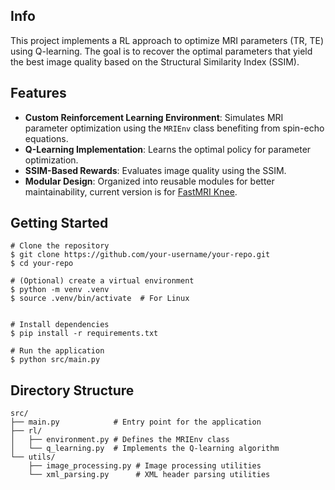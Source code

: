 ## Info

This project implements a RL approach to optimize MRI parameters (TR, TE) using Q-learning. The goal is to recover the optimal parameters that yield the best image quality based on the Structural Similarity Index (SSIM).

## Features
- **Custom Reinforcement Learning Environment**: Simulates MRI parameter optimization using the `MRIEnv` class benefiting from spin-echo equations.
- **Q-Learning Implementation**: Learns the optimal policy for parameter optimization.
- **SSIM-Based Rewards**: Evaluates image quality using the SSIM.
- **Modular Design**: Organized into reusable modules for better maintainability, current version is for [FastMRI Knee](https://fastmri.med.nyu.edu/).

## Getting Started
```
# Clone the repository
$ git clone https://github.com/your‑username/your‑repo.git
$ cd your‑repo

# (Optional) create a virtual environment
$ python -m venv .venv
$ source .venv/bin/activate  # For Linux


# Install dependencies
$ pip install -r requirements.txt

# Run the application
$ python src/main.py
```


## Directory  Structure
```
src/
├── main.py            # Entry point for the application
├── rl/
│   ├── environment.py # Defines the MRIEnv class
│   └── q_learning.py  # Implements the Q‑learning algorithm
└── utils/
    ├── image_processing.py # Image processing utilities
    └── xml_parsing.py      # XML header parsing utilities
```
